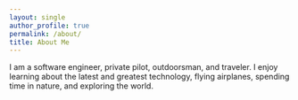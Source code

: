 ```yaml
---
layout: single
author_profile: true
permalink: /about/
title: About Me
---
```


I am a software engineer, private pilot, outdoorsman, and traveler. I enjoy learning about the latest and greatest technology, flying airplanes, spending time in nature, and exploring the world.
